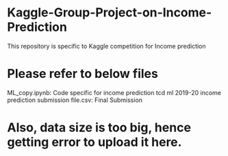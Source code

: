 # Kaggle-Group-Project-on-Income-Prediction
This repository is specific to Kaggle competition for Income prediction


# Please refer to below files
ML_copy.ipynb: Code specific for income prediction
tcd ml 2019-20 income prediction submission file.csv: Final Submission

# Also, data size is too big, hence getting error to upload it here.
